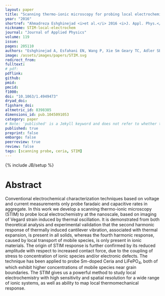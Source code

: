 ```yaml
---
layout: paper
title: "Scanning thermo-ionic microscopy for probing local electrochemistry at the nanoscale"
year: "2016"
shortref: "Ahmadreza Eshghinejad <i>et al.</i> 2016 <i>J. Appl. Phys.</i> <b>119</b> 205110"
nickname: STIM-local-electrochem
journal: "Journal of Applied Physics"
volume: 119
issue:
pages: 205110
authors: "Eshghinejad A, Esfahani EN, Wang P, Xie Sm Geary TC, Adler SB, Li JY"
image: /assets/images/papers/STIM.svg
redirect_from: 
fulltext: 
# pdf: 
pdflink: 
github: 
pmid: 
pmcid: 
f1000: 
doi: "10.1063/1.4949473"
dryad_doi:
figshare_doi: 
altmetric_id: 8398385
dimensions_id: pub.1045091053
category: paper
# Note: 'published' is a Jekyll keyword and does not refer to whether the paper is published, but rather to whether this Markdown should be part of the rendered site.
published: true
preprint: false
embargo: false
peerreview: true
review: false
tags: [scanning probe, ceria, STIM]
---
```

{% include JB/setup %}

# Abstract 

Conventional electrochemical characterization techniques based on voltage and current measurements only probe faradaic and capacitive rates in aggregate. In this
 work we develop a scanning thermo-ionic microscopy (STIM) to probe local electrochemistry at the nanoscale, based on imaging of Vegard strain induced by thermal
 oscillation. It is demonstrated from both theoretical analysis and experimental validation that the second harmonic response of thermally induced cantilever
 vibration, associated with thermal expansion, is present in all solids, whereas the fourth harmonic response, caused by local transport of mobile species, is
 only present in ionic materials. The origin of STIM response is further confirmed by its reduced amplitude with respect to increased contact force, due to the
 coupling of stress to concentration of ionic species and/or electronic defects. The technique has been applied to probe Sm-doped Ceria and LiFePO<sub>4</sub>, both of which
 exhibit higher concentrations of mobile species near grain boundaries. The STIM gives us a powerful method to study local electrochemistry with high sensitivity
 and spatial resolution for a wide range of ionic systems, as well as ability to map local thermomechanical response.


